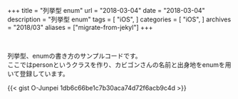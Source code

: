 +++
title = "列挙型 enum"
url = "2018-03-04"
date = "2018-03-04"
description = "列挙型 enum"
tags = [
    "iOS",
]
categories = [
    "iOS",
]
archives = "2018/03"
aliases = ["migrate-from-jekyl"]
+++

<br>

列挙型、enumの書き方のサンプルコードです。  
ここではpersonというクラスを作り、カビゴンさんの名前と出身地をenumを用いて登録しています。  

{{< gist O-Junpei 1db6c66be1c7b30aca74d72f6acb9c4d >}}

